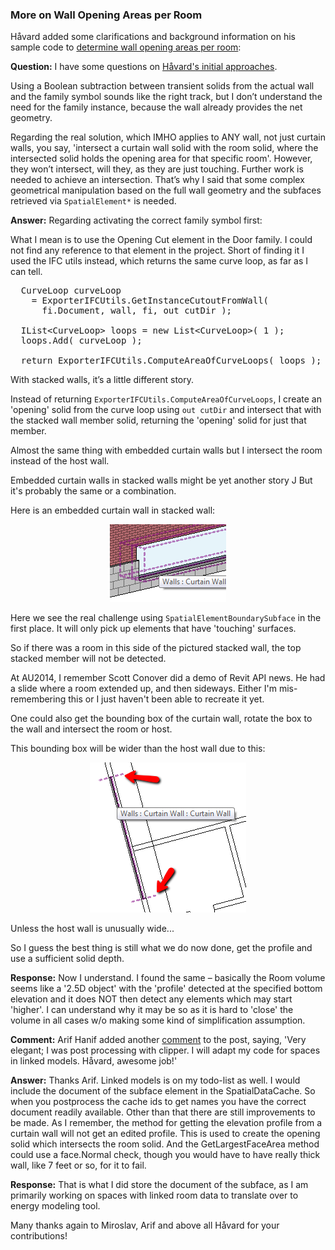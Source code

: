 <head>
<meta http-equiv="Content-Type" content="text/html; charset=utf-8">
<link rel="stylesheet" type="text/css" href="bc.css">
<script src="run_prettify.js" type="text/javascript"></script>
<!--
<script src="https://google-code-prettify.googlecode.com/svn/loader/run_prettify.js" type="text/javascript"></script>
-->
</head>

<!---

More on Wall Opening Areas per Room #revitAPI #3dwebcoder @AutodeskRevit #adsk #aec #bim @AutodeskLabs


-->

### More on Wall Opening Areas per Room

Håvard added some clarifications and background information on his sample code
to [determine wall opening areas per room](http://thebuildingcoder.typepad.com/blog/2016/04/determining-wall-opening-areas-per-room.html):

**Question:** I have some questions on [Håvard's initial approaches](http://thebuildingcoder.typepad.com/blog/2016/04/determining-wall-cut-area-for-a-specific-room.html).

Using a Boolean subtraction between transient solids from the actual wall and the family symbol sounds like the right track, but I don’t understand the need for the family instance, because the wall already provides the net geometry.

Regarding the real solution, which IMHO applies to ANY wall, not just curtain walls, you say, 'intersect a curtain wall solid with the room solid, where the intersected solid holds the opening area for that specific room'. However, they won’t intersect, will they, as they are just touching. Further work is needed to achieve an intersection. That’s why I said that some complex geometrical manipulation based on the full wall geometry and the subfaces retrieved via `SpatialElement*` is needed.

**Answer:** Regarding activating the correct family symbol first:

What I mean is to use the Opening Cut element in the Door family.
I could not find any reference to that element in the project.
Short of finding it I used the IFC utils instead, which returns the same curve loop, as far as I can tell.

<pre class="code">
&nbsp; <span class="teal">CurveLoop</span> curveLoop
&nbsp; &nbsp; = <span class="teal">ExporterIFCUtils</span>.GetInstanceCutoutFromWall(
&nbsp; &nbsp; &nbsp; fi.Document, wall, fi, <span class="blue">out</span> cutDir );
&nbsp;
&nbsp; <span class="teal">IList</span>&lt;<span class="teal">CurveLoop</span>&gt; loops = <span class="blue">new</span> <span class="teal">List</span>&lt;<span class="teal">CurveLoop</span>&gt;( 1 );
&nbsp; loops.Add( curveLoop );
&nbsp;
&nbsp; <span class="blue">return</span> <span class="teal">ExporterIFCUtils</span>.ComputeAreaOfCurveLoops( loops );
</pre>

With stacked walls, it’s a little different story.

Instead of returning `ExporterIFCUtils.ComputeAreaOfCurveLoops`, I create an 'opening' solid from the curve loop using `out cutDir` and intersect that with the stacked wall member solid, returning the 'opening' solid for just that member.

Almost the same thing with embedded curtain walls but I intersect the room instead of the host wall.

Embedded curtain walls in stacked walls might be yet another story J
But it's probably the same or a combination.

Here is an embedded curtain wall in stacked wall:

<center>
<img src="img/SpatialElementGeometryCalculator91.png" alt="Curtain wall embedded in stacked wall" width="186">
</center>

Here we see the real challenge using `SpatialElementBoundarySubface` in the first place.
It will only pick up elements that have 'touching' surfaces.

So if there was a room in this side of the pictured stacked wall, the top stacked member will not be detected.

At AU2014, I remember Scott Conover did a demo of Revit API news.
He had a slide where a room extended up, and then sideways.
Either I'm mis-remembering this or I just haven't been able to recreate it yet.

One could also get the bounding box of the curtain wall, rotate the box to the wall and intersect the room or host.

This bounding box will be wider than the host wall due to this:

<center>
<img src="img/SpatialElementGeometryCalculator92.png" alt="Wider bounding box" width="250">
</center>

Unless the host wall is unusually wide...

So I guess the best thing is still what we do now done, get the profile and use a sufficient solid depth.

**Response:** Now I understand.
I found the same &ndash; basically the Room volume seems like a '2.5D object' with the 'profile' detected at the specified bottom elevation and it does NOT then detect any elements which may start 'higher'. I can understand why it may be so as it is hard to 'close' the volume in all cases w/o making some kind of simplification assumption.

**Comment:** Arif Hanif added another [comment](http://thebuildingcoder.typepad.com/blog/2016/04/determining-wall-opening-areas-per-room.html#comment-2622637976) to the post, saying, 'Very elegant; I was post processing with clipper. I will adapt my code for spaces in linked models. Håvard, awesome job!'

**Answer:** Thanks Arif.
Linked models is on my todo-list as well.
I would include the document of the subface element in the SpatialDataCache.
So when you postprocess the cache ids to get names you have the correct document readily available.
Other than that there are still improvements to be made.
As I remember, the method for getting the elevation profile from a curtain wall will not get an edited profile.
This is used to create the opening solid which intersects the room solid.
And the GetLargestFaceArea method could use a face.Normal check, though you would have to have really thick wall, like 7 feet or so, for it to fail.

**Response:** That is what I did store the document of the subface, as I am primarily working on spaces with linked room data to translate over to energy modeling tool.

Many thanks again to Miroslav, Arif and above all Håvard for your contributions!
